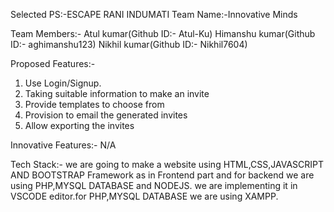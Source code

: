 Selected PS:-ESCAPE RANI INDUMATI
Team Name:-Innovative Minds

Team Members:-
Atul kumar(Github ID:- Atul-Ku)
Himanshu kumar(Github ID:- aghimanshu123)
Nikhil kumar(Github ID:- Nikhil7604)

Proposed Features:-
1. Use Login/Signup.
2. Taking suitable information to make an invite
3. Provide templates to choose from
4. Provision to email the generated invites
5. Allow exporting the invites

Innovative Features:-
N/A

Tech Stack:-
we are going to make a website using HTML,CSS,JAVASCRIPT AND BOOTSTRAP Framework as in Frontend part and for backend we are using PHP,MYSQL DATABASE and NODEJS.
we are implementing it in VSCODE editor.for PHP,MYSQL DATABASE we are using XAMPP.
